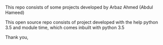 
This repo consists of some projects developed by Arbaz Ahmed (Abdul Hameed)

This open source repo consists of project developed with the help python 3.5 and module time, which comes inbuilt with python 3.5

Thank you,

